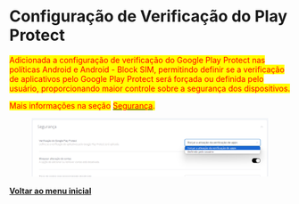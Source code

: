 # Configuração de Verificação do Play Protect

<mark style="color:red;">Adicionada a configuração de verificação do Google Play Protect nas políticas Android e Android - Block SIM, permitindo definir se a verificação de aplicativos pelo Google Play Protect será forçada ou definida pelo usuário, proporcionando maior controle sobre a segurança dos dispositivos.</mark>

<mark style="color:red;">Mais informações na seção</mark> [<mark style="color:red;">Segurança</mark>](../../portal/configuracoes/editar-politica/configuracoes-gerais/seguranca.md)<mark style="color:red;">.</mark>

<figure><img src="../../../.gitbook/assets/image (6) (1) (1).png" alt=""><figcaption></figcaption></figure>

[**Voltar ao menu inicial**](./)
